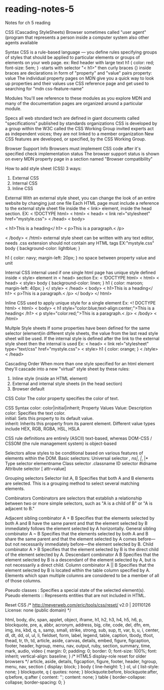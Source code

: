 # reading-notes-5
Notes for ch 5 reading


CSS (Cascading StyleSheets)
  Browser sometimes called "user agent" (program that represents a person inside a computer system
also other agents available

Syntax
  CSS is a rule-based language — you define rules specifying groups of styles that should be applied
to particular elements or groups of elements on your web page.
ex: Red header with large text
h1 {
    color: red;
    font-size: 5em;
}
-starts with selector "< h1>"
then curly braces {}
inside braces are declarations in form of "property" and "value" pairs
property: value
The individual property pages on MDN give you a quick way to look up properties and their values
use CSS reference page and get used to searching for "mdn css-feature-name"

Modules
  You'll see reference to these modules as you explore MDN and many of the documentation pages are
organized around a particular module.

Specs
  all web stsndard tech are defined in giant documents called "specifications"
published by standards organizations
CSS is developed by a group within the W3C called the CSS Working Group
invited experts act as independent voices; they are not linked to a member organization
New CSS features are developed, or specified, by the CSS Working Group.

Browser Support Info
Browsers must implement CSS code after it's specified
check implementation status
The browser support status is shown on every MDN property page in a section named "Browser compatibility"



How to add style sheet (CSS)
3 ways:
1. External CSS
2. Internal CSS
3. Inline CSS

External
With an external style sheet, you can change the look of an entire website by changing just one file
  Each HTML page must include a reference to the external style sheet file inside the < link> element, 
inside the head section.
EX:
< !DOCTYPE html>
< html>
< head>
< link rel="stylesheet" href="mystyle.css">
< /head>
< body>

< h1>This is a heading</ h1>
< p>This is a paragraph.< /p>

< /body>
< /html>
  external style sheet can be written with any text editor, needs .css extension
should not contain any HTML tags
EX:"mystyle.css"
body {
  background-color: lightblue;
}

h1 {
  color: navy;
  margin-left: 20px;
}
no space between property value and unit

Internal CSS
internal used if one single html page has unique style
defined inside < style> element in < head> section
Ex:
< !DOCTYPE html>
< html>
< head>
< style>
body {
  background-color: linen;
}
h1 {
  color: maroon;
  margin-left: 40px;
}
</ style>
< /head>
< body>
< h1>This is a heading</ h1>
< p>This is a paragraph.< /p>
</ body>
</ html>

Inline CSS
used to apply unique style for a single element
Ex:
<! DOCTYPE html>
< html>
< body>
< h1 style="color:blue;text-align:center;">This is a heading< /h1>
< p style="color:red;">This is a paragraph.< /p>
< /body>
< /html>

Multple Style sheets
  If some properties have been defined for the same selector (element)in different
style sheets, the value from the last read style sheet will be used. 
  If the internal style is defined after the link to the external style sheet then
the internal is used
Ex:
< head>
< link rel="stylesheet" type="text/css" href="mystyle.css">
< style>
h1 {
  color: orange;
}
< /style>
< /head>

Cascading Order
  When more than one style specified for an html element they'll cascade into
a new "virtual" style sheet by these rules:
1. Inline style (inside an HTML element)
2. External and internal style sheets (in the head section)
3. Browser default


CSS Color
The color property specifies the color of text.

CSS Syntax
color: color|initial|inherit;
Property Values
Value:	Description	
color:	Specifies the text color. 	
initial:	Sets this property to its default value.	
inherit:	Inherits this property from its parent element.
Different value types include HEX, RGB, RGBA, HSL, HSLA

  CSS rule definitions are entirely (ASCII) text-based, 
whereas DOM-CSS / CSSOM (the rule management system) is object-based

Selectors
 allow styles to be conditional based on various features of elements within the DOM.
Basic selectors:
Universal selector *, ns|*, *|*, |*
Type selector elementname
Class selector .classname
ID selector #idname
Attribute selector [ attr=value]

Grouping selectors
Selector list A, B
Specifies that both A and B elements are selected. This is a grouping method to select several matching elements.

Combinators
Combinators are selectors that establish a relationship between two or more simple selectors, such as "A is a child of B" or "A is adjacent to B."

Adjacent sibling combinator A + B
Specifies that the elements selected by both A and B have the same parent and that the element selected by B immediately follows the element selected by A horizontally.
General sibling combinator A ~ B
Specifies that the elements selected by both A and B share the same parent and that the element selected by A comes before—but not necessarily immediately before—the element selected by B.
Child combinator A > B
Specifies that the element selected by B is the direct child of the element selected by A.
Descendant combinator A B
Specifies that the element selected by B is a descendant of the element selected by A, but is not necessarily a direct child.
Column combinator A || B 
Specifies that the element selected by B is located within the table column specified by A. Elements which span multiple columns are considered to be a member of all of those columns.

Pseudo classes :
Specifies a special state of the selected element(s).
Pseudo elements ::
Represents entities that are not included in HTML.

Reset CSS
/* http://meyerweb.com/eric/tools/css/reset/ 
   v2.0 | 20110126
   License: none (public domain)
*/

html, body, div, span, applet, object, iframe,
h1, h2, h3, h4, h5, h6, p, blockquote, pre,
a, abbr, acronym, address, big, cite, code,
del, dfn, em, img, ins, kbd, q, s, samp,
small, strike, strong, sub, sup, tt, var,
b, u, i, center,
dl, dt, dd, ol, ul, li,
fieldset, form, label, legend,
table, caption, tbody, tfoot, thead, tr, th, td,
article, aside, canvas, details, embed, 
figure, figcaption, footer, header, hgroup, 
menu, nav, output, ruby, section, summary,
time, mark, audio, video {
	margin: 0;
	padding: 0;
	border: 0;
	font-size: 100%;
	font: inherit;
	vertical-align: baseline;
}
/* HTML5 display-role reset for older browsers */
article, aside, details, figcaption, figure, 
footer, header, hgroup, menu, nav, section {
	display: block;
}
body {
	line-height: 1;
}
ol, ul {
	list-style: none;
}
blockquote, q {
	quotes: none;
}
blockquote:before, blockquote:after,
q:before, q:after {
	content: '';
	content: none;
}
table {
	border-collapse: collapse;
	border-spacing: 0;
}